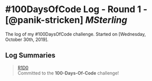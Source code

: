 # #100DaysOfCode Log - Round 1 - [@panik-stricken] _MSterling_

The log of my #100DaysOfCode challenge. Started on [Wednesday, October 30th, 2019].

## Log Summaries

> [R1D0](./logs/D0.md)  
Committed to the __100-Days-Of-Code__ challenge!

